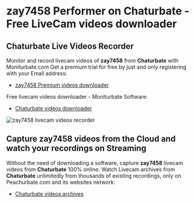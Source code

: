 # zay7458 Performer on Chaturbate - Free LiveCam videos downloader

## Chaturbate Live Videos Recorder

Monitor and record livecam videos of **zay7458** from **Chaturbate** with Moniturbate.com
Get a premium trial for free by just and only registering with your Email address:
* [zay7458 Premium videos downloader](https://moniturbate.com/request-demo-licence-key.html)

Free livecam videos downloader - Moniturbate Software:
* [Chaturbate videos downloader](https://moniturbate.com/moniturbate-download-software.html)

![zay7458 livecam videos recorder](https://peachurnet.com/templates/moniturbate-software.png)


## Capture zay7458 videos from the Cloud and watch your recordings on Streaming

Without the need of downloading a software, capture **zay7458** livecam videos from **Chaturbate** 100% online.
Watch Livecam archives from **Chaturbate** unlimitedly from thousands of existing recordings, only on Peachurbate.com and its websites network:
* [Chaturbate videos archives](https://peachurnet.com/)